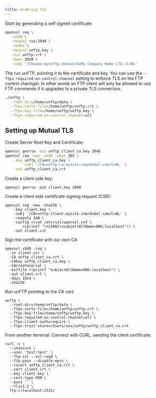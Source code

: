 ```yaml
---
title: Enabling TLS
---
```



Start by generating a self signed certificate

```sh
openssl req \
   -x509 \
   -newkey rsa:2048 \
   -nodes \
   -keyout unftp.key \
   -out unftp.crt \
   -days 3650 \
   -subj '/CN=www.myunftp.domain/O=My Company Name LTD./C=NL'
```

The run unFTP, pointing it to the certificate and key. You can use the `--ftps-required-on-control-channel` setting to enforce TLS on the FTP control channgel. In other words an FTP client will only be allowed to use FTP commands if it upgrades to a private TLS connection.

```sh
./unftp \
  --root-dir=/home/unftp/data \
  --ftps-certs-file=/home/unftp/unftp.crt \
  --ftps-key-file=/home/unftp/unftp.key \
  --ftps-required-on-control-channel=all

```

## Setting up Mutual TLS

Create Server Root Key and Certificate:

```sh
openssl genrsa -out unftp_client_ca.key 2048
openssl req -new -x509 -days 365 \
	-key unftp_client_ca.key \
        -subj '/CN=unftp-ca.mysite.com/O=bol.com/C=NL' \
	-out unftp_client_ca.crt
````

Create a client side key:

```
openssl genrsa -out client.key 2048
```

Create a client side certificate signing request (CSR):

```
openssl req -new -sha256 \
    -key client.key \
    -subj '/CN=unftp-client.mysite.com/O=bol.com/C=NL' \
    -reqexts SAN \
    -config <(cat /etc/ssl/openssl.cnf \
        <(printf "\n[SAN]\nsubjectAltName=DNS:localhost")) \
    -out client.csr
```

Sign the certificate with our own CA

```
openssl x509 -req \
  -in client.csr \
  -CA unftp_client_ca.crt \
  -CAkey unftp_client_ca.key \
  -CAcreateserial \
  -extfile <(printf "subjectAltName=DNS:localhost") \
  -out client.crt \
  -days 1024 \
  -sha256
```

Run unFTP pointing to the CA cert:

```
unftp \
  --root-dir=/home/unftp/data \
  --ftps-certs-file=/home/unftp/unftp.crt \
  --ftps-key-file=/home/unftp/unftp.key \
  --ftps-required-on-control-channel=all \
  --ftps-client-auth=require \
  --ftps-trust-store=/Users/xxx/unftp/unftp_client_ca.crt
```

From another terminal: Connect with CURL, sending the client certificate:

```
curl -v \
  --insecure \
  --user 'test:test' \
  --ftp-ssl --ssl-reqd \
  --ftp-pasv --disable-epsv \
  --cacert unftp_client_ca.crt \
  --cert client.crt \
  --key client.key \
  --cert-type PEM \
  --pass '' \
  --tlsv1.2 \
  ftp://localhost:2121/  
```
